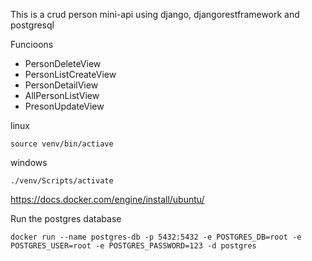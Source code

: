 This is a crud person mini-api using django, djangorestframework and postgresql

Funcioons

- PersonDeleteView
- PersonListCreateView
- PersonDetailView
- AllPersonListView
- PresonUpdateView

linux

```
source venv/bin/actiave
```
windows



```
./venv/Scripts/activate
```
[https://docs.docker.com/engine/install/ubuntu/
](https://docs.docker.com/engine/install/)

Run the postgres database

```
docker run --name postgres-db -p 5432:5432 -e POSTGRES_DB=root -e POSTGRES_USER=root -e POSTGRES_PASSWORD=123 -d postgres
```


